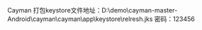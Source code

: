 Cayman
打包keystore文件地址：D:\demo\cayman-master-Android\cayman\cayman\app\keystore\relresh.jks
密码：123456
##
